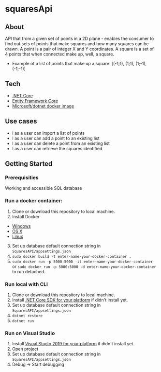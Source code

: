 # squaresApi

## About
API that from a given set of points in a 2D plane - enables the consumer to find out sets of points that make squares and how many squares can be drawn. A point is a pair of integer X and Y coordinates. A square is a set of 4 points that when connected make up, well, a square.

- Example of a list of points that make up a square: [(-1;1), (1;1), (1;-1), (-1;-1)]

## Tech
- [.NET Core](https://www.microsoft.com/net/core/platform)
- [Entity Framework Core](https://docs.microsoft.com/en-us/ef/core/)
- [Microsoft/dotnet docker image](https://hub.docker.com/r/microsoft/dotnet/)


## Use cases
- I as a user can import a list of points
- I as a user can add a point to an existing list
- I as a user can delete a point from an existing list
- I as a user can retrieve the squares identified

## Getting Started

### Prerequisities

Working and accessible SQL database

### Run a docker container:
1. Clone or download this repository to local machine.
2. Install Docker
* [Windows](https://docs.docker.com/windows/started)
* [OS X](https://docs.docker.com/mac/started/)
* [Linux](https://docs.docker.com/linux/started/)
3. Set up database default connection string in `SquaresAPI/appsettings.json`
4. `sudo docker build -t enter-name-your-docker-container .`
5. `sudo docker run -p 5000:5000 -it enter-name-your-docker-container` or `sudo docker run -p 5000:5000 -d enter-name-your-docker-container` to run detached.

### Run local with CLI
1. Clone or download this repository to local machine.
2. Install [.NET Core SDK for your platform](https://www.microsoft.com/net/core#windowscmd) if didn't install yet.
3. Set up database default connection string in `SquaresAPI/appsettings.json`
4. `dotnet restore`
5. `dotnet run`

### Run on Visual Studio
1. Install [Visual Studio 2019 for your platform](https://www.visualstudio.com/vs/) if didn't install yet.
2. Open project
3. Set up database default connection string in `SquaresAPI/appsettings.json`
4. Debug -> Start debugging

